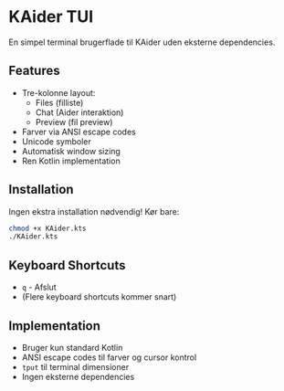 # KAider TUI

En simpel terminal brugerflade til KAider uden eksterne dependencies.

## Features

- Tre-kolonne layout:
  - Files (filliste)
  - Chat (Aider interaktion)
  - Preview (fil preview)
- Farver via ANSI escape codes
- Unicode symboler
- Automatisk window sizing
- Ren Kotlin implementation

## Installation

Ingen ekstra installation nødvendig! Kør bare:

```bash
chmod +x KAider.kts
./KAider.kts
```

## Keyboard Shortcuts

- `q` - Afslut
- (Flere keyboard shortcuts kommer snart)

## Implementation

- Bruger kun standard Kotlin
- ANSI escape codes til farver og cursor kontrol
- `tput` til terminal dimensioner
- Ingen eksterne dependencies 